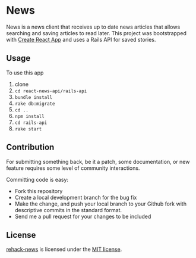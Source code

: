 # News
News is a news client that receives up to date news articles that allows searching and saving articles to read later.
This project was bootstrapped with [Create React App](https://github.com/facebookincubator/create-react-app) and uses a Rails API for saved stories.



## Usage
To use this app
1. clone
2. `cd react-news-api/rails-api`
3. `bundle install`
3. `rake db:migrate`
4. `cd ..`
5. `npm install`
6. `cd rails-api`
7.  `rake start`

## Contribution
For submitting something back, be it a patch, some documentation, or new feature requires some level of community interactions.

Committing code is easy:

* Fork this repository
* Create a local development branch for the bug fix
* Make the change, and push your local branch to your Github fork with descriptive commits in the standard format.
* Send me a pull request for your changes to be included

## License
[rehack-news](https://github.com/vlaunyc/rehack-news/blob/master/LICENSE) is licensed under the [MIT license](http://opensource.org/licenses/MIT).
